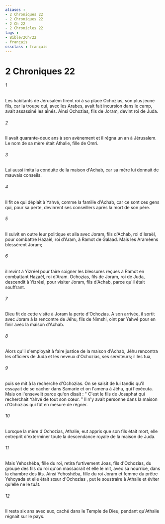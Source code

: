 ```yaml
---
aliases : 
- 2 Chroniques 22
- 2 Chroniques 22
- 2 Ch 22
- 2 Chronicles 22
tags : 
- Bible/2Ch/22
- français
cssclass : français
---
```


# 2 Chroniques 22

###### 1
Les habitants de Jérusalem firent roi à sa place Ochozias, son plus jeune fils, car la troupe qui, avec les Arabes, avait fait incursion dans le camp, avait assassiné les aînés. Ainsi Ochozias, fils de Joram, devint roi de Juda. 
###### 2
Il avait quarante-deux ans à son avènement et il régna un an à Jérusalem. Le nom de sa mère était Athalie, fille de Omri. 
###### 3
Lui aussi imita la conduite de la maison d'Achab, car sa mère lui donnait de mauvais conseils. 
###### 4
Il fit ce qui déplaît à Yahvé, comme la famille d'Achab, car ce sont ces gens qui, pour sa perte, devinrent ses conseillers après la mort de son père. 
###### 5
Il suivit en outre leur politique et alla avec Joram, fils d'Achab, roi d'Israël, pour combattre Hazaèl, roi d'Aram, à Ramot de Galaad. Mais les Araméens blessèrent Joram; 
###### 6
il revint à Yizréel pour faire soigner les blessures reçues à Ramot en combattant Hazaèl, roi d'Aram. Ochozias, fils de Joram, roi de Juda, descendit à Yizréel, pour visiter Joram, fils d'Achab, parce qu'il était souffrant. 
###### 7
Dieu fit de cette visite à Joram la perte d'Ochozias. A son arrivée, il sortit avec Joram à la rencontre de Jéhu, fils de Nimshi, oint par Yahvé pour en finir avec la maison d'Achab. 
###### 8
Alors qu'il s'employait à faire justice de la maison d'Achab, Jéhu rencontra les officiers de Juda et les neveux d'Ochozias, ses serviteurs; il les tua, 
###### 9
puis se mit à la recherche d'Ochozias. On se saisit de lui tandis qu'il essayait de se cacher dans Samarie et on l'amena à Jéhu, qui l'exécuta. Mais on l'ensevelit parce qu'on disait : " C'est le fils de Josaphat qui recherchait Yahvé de tout son cœur. " Il n'y avait personne dans la maison d'Ochozias qui fût en mesure de régner. 
###### 10
Lorsque la mère d'Ochozias, Athalie, eut appris que son fils était mort, elle entreprit d'exterminer toute la descendance royale de la maison de Juda. 
###### 11
Mais Yehoshéba, fille du roi, retira furtivement Joas, fils d'Ochozias, du groupe des fils du roi qu'on massacrait et elle le mit, avec sa nourrice, dans la chambre des lits. Ainsi Yehoshéba, fille du roi Joram et femme du prêtre Yehoyada et elle était sœur d'Ochozias , put le soustraire à Athalie et éviter qu'elle ne le tuât. 
###### 12
Il resta six ans avec eux, caché dans le Temple de Dieu, pendant qu'Athalie régnait sur le pays. 
